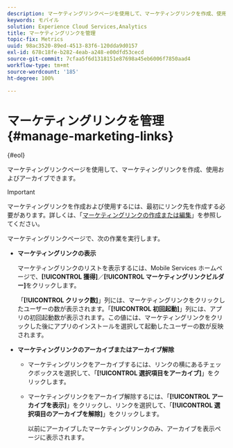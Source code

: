 ```yaml
---
description: マーケティングリンクページを使用して、マーケティングリンクを作成、使用およびアーカイブできます。
keywords: モバイル
solution: Experience Cloud Services,Analytics
title: マーケティングリンクを管理
topic-fix: Metrics
uuid: 98ac3520-89ed-4513-83f6-120dda9d0157
exl-id: 678c18fe-b282-4eab-a248-e00dfd53cecd
source-git-commit: 7cfaa5f6d1318151e87698a45eb6006f7850aad4
workflow-type: tm+mt
source-wordcount: '185'
ht-degree: 100%

---
```


# マーケティングリンクを管理{#manage-marketing-links}

{#eol}

マーケティングリンクページを使用して、マーケティングリンクを作成、使用およびアーカイブできます。

>[!IMPORTANT]
>
>マーケティングリンクを作成および使用するには、最初にリンク先を作成する必要があります。詳しくは、「[マーケティングリンクの作成または編集](/help/using/acquisition-main/c-marketing-links-builder/t-create-edit-adobe-links/t-create-edit-adobe-links.md)」を参照してください。

マーケティングリンクページで、次の作業を実行します。

* **マーケティングリンクの表示**

   マーケティングリンクのリストを表示するには、Mobile Services ホームページで、**[!UICONTROL 獲得]**／**[!UICONTROL マーケティングリンクビルダー]**&#x200B;をクリックします。

   「**[!UICONTROL クリック数]**」列には、マーケティングリンクをクリックしたユーザーの数が表示されます。「**[!UICONTROL 初回起動]**」列には、アプリの初回起動数が表示されます。この値には、マーケティングリンクをクリックした後にアプリのインストールを選択して起動したユーザーの数が反映されます。

* **マーケティングリンクのアーカイブまたはアーカイブ解除**

   * マーケティングリンクをアーカイブするには、リンクの横にあるチェックボックスを選択して、「**[!UICONTROL 選択項目をアーカイブ]**」をクリックします。
   * マーケティングリンクをアーカイブ解除するには、「**[!UICONTROL アーカイブを表示]**」をクリックし、リンクを選択して、「**[!UICONTROL 選択項目のアーカイブを解除]**」をクリックします。

      以前にアーカイブしたマーケティングリンクのみ、アーカイブを表示ページに表示されます。

